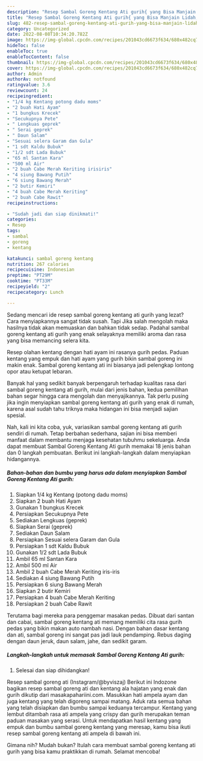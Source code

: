 ```yaml
---
description: "Resep Sambal Goreng Kentang Ati gurih{ yang Bisa Manjain Lidah,  Menu Buat lebaran"
title: "Resep Sambal Goreng Kentang Ati gurih{ yang Bisa Manjain Lidah,  Menu Buat lebaran"
slug: 482-resep-sambal-goreng-kentang-ati-gurih-yang-bisa-manjain-lidah-menu-buat-lebaran
category: Uncategorized
date: 2022-08-08T10:34:20.782Z
image: https://img-global.cpcdn.com/recipes/201043cd6673f634/680x482cq70/sambal-goreng-kentang-ati-gurih-foto-resep-utama.jpg
hideToc: false
enableToc: true
enableTocContent: false
thumbnail: https://img-global.cpcdn.com/recipes/201043cd6673f634/680x482cq70/sambal-goreng-kentang-ati-gurih-foto-resep-utama.jpg
cover: https://img-global.cpcdn.com/recipes/201043cd6673f634/680x482cq70/sambal-goreng-kentang-ati-gurih-foto-resep-utama.jpg
author: Admin
authorAv: notfound
ratingvalue: 3.6
reviewcount: 24
recipeingredient:
- "1/4 kg Kentang potong dadu moms"
- "2 buah Hati Ayam"
- "1 bungkus Krecek"
- "Secukupnya Pete"
- " Lengkuas geprek"
- " Serai geprek"
- " Daun Salam"
- "Sesuai selera Garam dan Gula"
- "1 sdt Kaldu Bubuk"
- "1/2 sdt Lada Bubuk"
- "65 ml Santan Kara"
- "500 ml Air"
- "2 buah Cabe Merah Keriting irisiris"
- "4 siung Bawang Putih"
- "6 siung Bawang Merah"
- "2 butir Kemiri"
- "4 buah Cabe Merah Keriting"
- "2 buah Cabe Rawit"
recipeinstructions:

- "Sudah jadi dan siap dinikmati!"
categories:
- Resep
tags:
- sambal
- goreng
- kentang

katakunci: sambal goreng kentang 
nutrition: 267 calories
recipecuisine: Indonesian
preptime: "PT29M"
cooktime: "PT33M"
recipeyield: "2"
recipecategory: Lunch

---
```



Sedang mencari ide resep sambal goreng kentang ati gurih yang lezat? Cara menyiapkannya sangat tidak susah. Tapi Jika salah mengolah maka hasilnya tidak akan memuaskan dan bahkan tidak sedap. Padahal sambal goreng kentang ati gurih yang enak selayaknya memiliki aroma dan rasa yang bisa memancing selera kita.


Resep olahan kentang dengan hati ayam ini rasanya gurih pedas. Paduan kentang yang empuk dan hati ayam yang gurih bikin sambal goreng ini makin enak. Sambal goreng kentang ati ini biasanya jadi pelengkap lontong opor atau ketupat lebaran.

Banyak hal yang sedikit banyak berpengaruh terhadap kualitas rasa dari sambal goreng kentang ati gurih, mulai dari jenis bahan, kedua pemilihan bahan segar hingga cara mengolah dan menyajikannya. Tak perlu pusing jika ingin menyiapkan sambal goreng kentang ati gurih yang enak di rumah, karena asal sudah tahu triknya maka hidangan ini bisa menjadi sajian spesial.


Nah, kali ini kita coba, yuk, variasikan sambal goreng kentang ati gurih sendiri di rumah. Tetap berbahan sederhana, sajian ini bisa memberi manfaat dalam membantu menjaga kesehatan tubuhmu sekeluarga. Anda dapat membuat Sambal Goreng Kentang Ati gurih memakai 18 jenis bahan dan 0 langkah pembuatan. Berikut ini langkah-langkah dalam menyiapkan hidangannya.

<!--inarticleads1-->

##### Bahan-bahan dan bumbu yang harus ada dalam menyiapkan Sambal Goreng Kentang Ati gurih:

1. Siapkan 1/4 kg Kentang (potong dadu moms)
1. Siapkan 2 buah Hati Ayam
1. Gunakan 1 bungkus Krecek
1. Persiapkan Secukupnya Pete
1. Sediakan  Lengkuas (geprek)
1. Siapkan  Serai (geprek)
1. Sediakan  Daun Salam
1. Persiapkan Sesuai selera Garam dan Gula
1. Persiapkan 1 sdt Kaldu Bubuk
1. Gunakan 1/2 sdt Lada Bubuk
1. Ambil 65 ml Santan Kara
1. Ambil 500 ml Air
1. Ambil 2 buah Cabe Merah Keriting iris-iris
1. Sediakan 4 siung Bawang Putih
1. Persiapkan 6 siung Bawang Merah
1. Siapkan 2 butir Kemiri
1. Persiapkan 4 buah Cabe Merah Keriting
1. Persiapkan 2 buah Cabe Rawit


Terutama bagi mereka para penggemar masakan pedas. Dibuat dari santan dan cabai, sambal goreng kentang ati memang memiliki cita rasa gurih pedas yang bikin makan auto nambah nasi. Dengan bahan dasar kentang dan ati, sambal goreng ini sangat pas jadi lauk pendamping. Rebus daging dengan daun jeruk, daun salam, jahe, dan sedikit garam. 

<!--inarticleads2-->

##### Langkah-langkah untuk memasak Sambal Goreng Kentang Ati gurih:


1. Selesai dan siap dihidangkan!

Resep sambal goreng ati (Instagram/@byviszaj) Berikut ini Indozone bagikan resep sambal goreng ati dan kentang ala hajatan yang enak dan gurih dikutip dari masakapahariini.com. Masukkan hati ampela ayam dan juga kentang yang telah digoreng sampai matang. Aduk rata semua bahan yang telah disiapkan dan bumbu sampai keduanya tercampur. Kentang yang lembut ditambah rasa ati ampela yang crispy dan gurih merupakan teman paduan masakan yang serasi. Untuk mendapatkan hasil kentang yang empuk dan bumbu sambal goreng kentang yang meresap, kamu bisa ikuti resep sambal goreng kentang ati ampela di bawah ini. 

Gimana nih? Mudah bukan? Itulah cara membuat sambal goreng kentang ati gurih yang bisa kamu praktikkan di rumah. Selamat mencoba!
